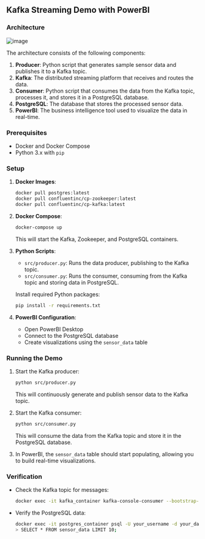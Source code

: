 ## Kafka Streaming Demo with PowerBI


### Architecture


![image](https://github.com/user-attachments/assets/36686cb2-e06b-46a1-b1c1-ff36214f952c)

The architecture consists of the following components:
1. **Producer**: Python script that generates sample sensor data and publishes it to a Kafka topic.
2. **Kafka**: The distributed streaming platform that receives and routes the data.
3. **Consumer**: Python script that consumes the data from the Kafka topic, processes it, and stores it in a PostgreSQL database.
4. **PostgreSQL**: The database that stores the processed sensor data.
5. **PowerBI**: The business intelligence tool used to visualize the data in real-time.

### Prerequisites

- Docker and Docker Compose
- Python 3.x with `pip`

### Setup

1. **Docker Images**:
   ```bash
   docker pull postgres:latest
   docker pull confluentinc/cp-zookeeper:latest
   docker pull confluentinc/cp-kafka:latest
   ```

2. **Docker Compose**:
   ```bash
   docker-compose up
   ```
   This will start the Kafka, Zookeeper, and PostgreSQL containers.

3. **Python Scripts**:
   - `src/producer.py`: Runs the data producer, publishing to the Kafka topic.
   - `src/consumer.py`: Runs the consumer, consuming from the Kafka topic and storing data in PostgreSQL.
   
   Install required Python packages:
   ```bash
   pip install -r requirements.txt
   ```

4. **PowerBI Configuration**:
   - Open PowerBI Desktop
   - Connect to the PostgreSQL database
   - Create visualizations using the `sensor_data` table

### Running the Demo

1. Start the Kafka producer:
   ```bash
   python src/producer.py
   ```
   This will continuously generate and publish sensor data to the Kafka topic.

2. Start the Kafka consumer:
   ```bash
   python src/consumer.py
   ```
   This will consume the data from the Kafka topic and store it in the PostgreSQL database.

3. In PowerBI, the `sensor_data` table should start populating, allowing you to build real-time visualizations.

### Verification

- Check the Kafka topic for messages:
  ```bash
  docker exec -it kafka_container kafka-console-consumer --bootstrap-server localhost:9092 --topic sensor_data
  ```
- Verify the PostgreSQL data:
  ```bash
  docker exec -it postgres_container psql -U your_username -d your_database
  > SELECT * FROM sensor_data LIMIT 10;
  ```
